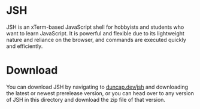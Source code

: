 # JSH
JSH is an xTerm-based JavaScript shell for hobbyists and students who want to learn JavaScript. It is powerful and flexible due to its lightweight nature and reliance on the browser, and commands are executed quickly and efficiently.

# Download
You can download JSH by navigating to [duncap.dev/jsh](https://duncap.dev/jsh) and downloading the latest or newest prerelease version, or you can head over to any version of JSH in this directory and download the zip file of that version.
